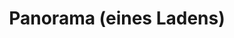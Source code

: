 ---
layout: /panorama.ect
project: '/web/projects/public/purple-velvet'
image: 'http://hub.acherno.com/svn/purpurno-kadife/Site/Panorami/vidin_mall_new_final_panorama_360_01.jpg'
title: 'Panorama (eines Ladens)'
sitemap: false
---